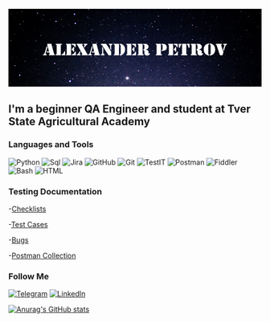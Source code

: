 [![Header](https://github.com/Studentboy1/Studentboy1/blob/main/assets/Prew.png)]()

## I'm a beginner QA Engineer and student at Tver State Agricultural Academy

### Languages and Tools
![Python](https://img.shields.io/badge/python-090909?style=for-the-badge&logo=python&logoColor=47C5FB)
![Sql](https://img.shields.io/badge/Sql-090909?style=for-the-badge&logo=mysql&logoColor=00648B)
![Jira](https://img.shields.io/badge/Jira-090909?style=for-the-badge&logo=jira&logoColor=blue)
![GitHub](https://img.shields.io/badge/GitHub-090909?style=for-the-badge&logo=github&logoColor=white)
![Git](https://img.shields.io/badge/git-090909?style=for-the-badge&logo=git&logoColor=orange)
![TestIT](https://img.shields.io/badge/testit-090909?style=for-the-badge&logo=testit&logoColor=47C5FB)
![Postman](https://img.shields.io/badge/postman-090909?style=for-the-badge&logo=postman&logoColor=orange)
![Fiddler](https://img.shields.io/badge/fiddler-090909?style=for-the-badge&logo=fiddler&logoColor=green)
![Bash](https://img.shields.io/badge/bash-090909?style=for-the-badge&logo=bash&logoColor=47C5FB)
![HTML](https://img.shields.io/badge/html-090909?style=for-the-badge&logo=html&logoColor=47C5FB)

### Testing Documentation
-[Checklists](https://github.com/Studentboy1/Checklists.git)

-[Test Cases](https://github.com/Studentboy1/Test-Cases.git)

-[Bugs](https://github.com/Studentboy1/Bugs.git)


-[Postman Collection](https://github.com/Studentboy1/Postman-Collection.git)


### Follow Me

[![Telegram](https://img.shields.io/badge/telegram-090909?style=for-the-badge&logo=telegram&logoColor=27A0D)](https://t.me/sancho_22)
[![LinkedIn](https://img.shields.io/badge/linkedin-090909?style=for-the-badge&logo=linkedin&logoColor=007BB6)](https://www.linkedin.com/in/alexander-petrov-897bba266/)


[![Anurag's GitHub stats](https://github-readme-stats.vercel.app/api?username=Studenboy1)](https://github.com/anuraghazra/github-readme-stats&theme=dracula)